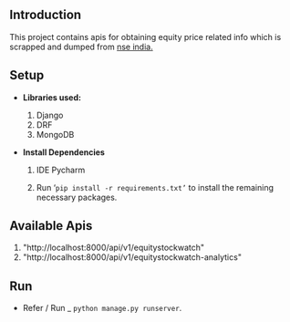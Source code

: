 

## **Introduction**

  

This project contains apis for obtaining equity price related info which is scrapped and dumped from [nse india.](https://www1.nseindia.com/live_market/dynaContent/live_watch/equities_stock_watch.htm)

  

## **Setup**

  

-   **Libraries used:**
    1.  Django
	2.  DRF
    3.  MongoDB
    

-   **Install Dependencies**
    
    1.  IDE Pycharm
        
    2.  Run ‘`pip install -r requirements.txt’` to install the remaining necessary packages.
        
    

## **Available Apis**

1.  "http://localhost:8000/api/v1/equitystockwatch"
2. "http://localhost:8000/api/v1/equitystockwatch-analytics"
    

## **Run**

-   Refer / Run _ `python manage.py runserver`.
